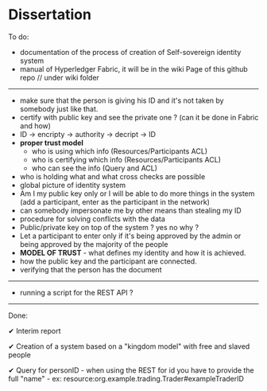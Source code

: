 # Dissertation

To do:

- documentation of the process of creation of Self-sovereign identity system 
- manual of Hyperledger Fabric, it will be in the wiki Page of this github repo // under wiki folder
---

- make sure that the person is giving his ID and it's not taken by somebody just like that. 
- certify with public key and see the private one ? (can it be done in Fabric and how)
- ID -> encripty -> authority -> decript -> ID
- __proper trust model__
    - who is using which info (Resources/Participants ACL)
    - who is certifying which info (Resources/Participants ACL)
    - who can see the info (Query and ACL)
- who is holding what and what cross checks are possible
- global picture of identity system
- Am I my public key only or I will be able to do more things in the system (add a participant, enter as the participant in the network)
- can somebody impersonate me by other means than stealing my ID
- procedure  for solving conflicts with the data 
- Public/private key on top of the system ? yes no why ?
- Let a participant to enter only if it's being approved by the admin or being approved by the majority of the people 
- __MODEL OF TRUST__ - what defines my identity and how it is achieved.
- how the public key and the participant are connected.
- verifying that the person has the document
--- 
- running a script for the REST API ? 
---


Done: 

✔ Interim report

✔ Creation of a system based on a "kingdom model" with free and slaved people

✔ Query for personID - when using the REST for id you have to provide the full "name" - ex: resource:org.example.trading.Trader#exampleTraderID